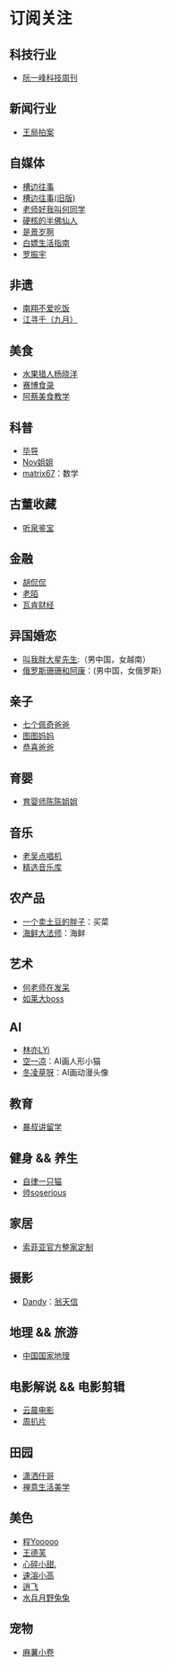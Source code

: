 # 订阅关注

## 科技行业

- [阮一峰科技周刊](https://www.ruanyifeng.com/blog/)

## 新闻行业

- [王局拍案](https://www.youtube.com/@Wangzhian)

## 自媒体

- [槽边往事](https://www.hecaitou.com/)
- [槽边往事(旧版)](https://www.hecaitou.info/)
- [老师好我叫何同学](https://space.bilibili.com/163637592)
- [硬核的半佛仙人](https://space.bilibili.com/37663924)
- [是景岁啊](https://www.douyin.com/user/MS4wLjABAAAA_1DwRjJqOz8XliDnb9B2AmAVZk4weNrkAw88bPLi0dqbJv1Wb1k6SUw9lYERJ8jD)
- [白嫖生活指南](https://www.douyin.com/user/MS4wLjABAAAAHQi62DY1UQVU-cwVNUSOsyJB08fzylPijgpHigkAUhI)
- [罗振宇](https://www.douyin.com/user/MS4wLjABAAAAVXtxOwQQIXQdGWJSA2x4YUqh7Y8KUSszOQ3I5y8GhIk)

## 非遗

- [南翔不爱吃饭](https://www.douyin.com/user/MS4wLjABAAAAUx_0_1O2l2nScHoPafDfaCoaZ0Rh58qab7slIEJ66zg)
- [江寻千（九月）](https://www.douyin.com/user/MS4wLjABAAAAigFjTEOAwKibGXwx9X5mWfu1uOUJWfeoHpvaXqzzRc0)

## 美食

- [水果猎人杨晓洋](https://www.douyin.com/user/MS4wLjABAAAAvVwfkKT3Fn8soFrqSffBPTcJK83m0nfmxbmgCF8kOPhWsPPoX2OQziJh23lMQ1pf)
- [赛博食录](https://www.douyin.com/user/MS4wLjABAAAAyJs_NVpCGw-311Z3gSbpsHTZ3tW_vMHsPxSZ2eHTbIIDidPrvXx11gZ1YTNlesnx)
- [阿蔡美食教学](https://www.douyin.com/user/MS4wLjABAAAAxJirP6gmDVnJwww0BTEn-Y16mB-t586Gg_O7_toCznY?vid=7399568291393490226)


## 科普

- [毕导](https://www.douyin.com/user/MS4wLjABAAAA26unzRl4eTG2pAGnxD1pS3kMvjaUIcNxvLGr3VJOiKU)
- [Nov姐姐](https://space.bilibili.com/9448580)
- [matrix67](https://matrix67.itch.io/)：数学

## 古董收藏

- [听泉鉴宝](https://www.douyin.com/user/MS4wLjABAAAAoCCiftUdv439m4Y2Gglyv7ImVZlMSgu_wisIk5zYPJ4)

## 金融

- [胡侃侃](https://www.douyin.com/user/MS4wLjABAAAABaHXmLSGAwxFImXRvz8e1iiUPmyO5spfmmzryT1HCX-CX9qYU0gZsLcAEE43mwW1)
- [老陌](https://www.douyin.com/user/MS4wLjABAAAAKxPOisbl6kuP6LlgTLeUcbhXRNR291byPMYPjxwdKdRQmZXFlIorOmeFnZyZ39Ar)
- [瓦肯财经](https://www.douyin.com/user/MS4wLjABAAAAxItemO29rvWnJJwUuZOoDD8DVNKoxBQfHZc9vGILW6oQR_yljdPUUwn1eA6_UiOJ)

## 异国婚恋

- [叫我胖大星先生](https://www.xiaohongshu.com/user/profile/5bc4273a3b7aec0001943a9b):（男中国，女越南）
- [俄罗斯珊珊和阿康](https://space.bilibili.com/456682169)：(男中国，女俄罗斯)

## 亲子

- [七个佩奇爸爸](https://www.douyin.com/user/MS4wLjABAAAA3ngGQgWu51FaN9nt4Lsh7PAfS6g3IOCoP7GWP3juqKI)
- [图图妈妈](https://www.douyin.com/user/MS4wLjABAAAA7HgF9HggloX3IOZARbVmbNujJAUmuePeSEEZy9Ah4_Q)
- [恭喜爸爸](https://www.douyin.com/user/MS4wLjABAAAAMkCdID1Wu6HRN-ctyVlLaq2kZvAmgTfsr2SfibUoeAM)

## 育婴

- [育婴师陈陈姐姐](https://www.xiaohongshu.com/user/profile/6229d16d0000000010006fe3)

## 音乐

- [老吴点唱机](https://www.xiaohongshu.com/user/profile/5de3e1eb0000000001004a0b)
- [精选音乐库](https://www.douyin.com/user/MS4wLjABAAAAVGryWvEZT_XpgZXEKpSYeS2r1URdcbjqxpYuHESI9YE)

## 农产品

- [一个卖土豆的胖子](https://www.xiaohongshu.com/user/profile/609d0dff000000000101e8a9)：买菜
- [海鲜大法师](https://www.douyin.com/user/MS4wLjABAAAAOUKsz_b-ynK-iUAom92xLZGd74p-nz5vC-g50kwe1z25wefk1BnHhV9-CFe-s9_I)：海鲜

## 艺术

- [何老师在发呆](https://www.douyin.com/user/MS4wLjABAAAAOdg_QDS4FuzMH6gTpQbqpO-FU099_QF_nYpEVfe7ZEpeYUcRPsCtSYsVCEUqkyYm)
- [如莱大boss](https://www.douyin.com/user/MS4wLjABAAAAqgdyquQMxJLfKlZxHJJ4butjbhhNPLMcWjAu6bBIGe4)

## AI

- [林亦LYi](https://www.douyin.com/user/MS4wLjABAAAAtSFk_pO6mcT_31WOWK60mRDvh_0Op6UvYT9dm77bCT20dADpgjU8ccRfj-VgY-qU)
- [空一凉](https://www.xiaohongshu.com/user/profile/5ee2e9590000000001001d6c)：AI画人形小猫
- [冬凌草呀](https://www.xiaohongshu.com/user/profile/6094d981000000000100a25b)：AI画动漫头像

## 教育

- [暴叔讲留学](https://www.douyin.com/user/MS4wLjABAAAAyjbq_bGtOcY43qTgM8p5FpWiz9DCmVNEbyI-q8PQirvJBymewqgCtayZuPOoeHPs)

## 健身 && 养生

- [自律一只猫](https://www.xiaohongshu.com/user/profile/610e739a0000000001001519)
- [帅soserious](https://www.douyin.com/user/MS4wLjABAAAATsC4e0F06uCGqG6Fpfvsmfj5xabmZV1XIsWCBQBJDcc)

## 家居

- [索菲亚官方整家定制](https://www.douyin.com/user/MS4wLjABAAAAhVPF5CrvMvDgWhlAKrilsH9gEvaZE3op7RCHwtProwY)

## 摄影

- [Dandy](https://www.xiaohongshu.com/user/profile/5cc325d3000000001701e355)：[翁天信](https://www.dandyweng.com/)

## 地理 && 旅游

- [中国国家地理](https://space.bilibili.com/2000819931)

## 电影解说 && 电影剪辑

- [云晨电影](https://www.douyin.com/user/MS4wLjABAAAAPfOR1L12VKhi361_bQezAF4ew5agxKaugWfKJZ2CBwk)
- [周扒片](https://www.douyin.com/user/MS4wLjABAAAAOfpadErUvgff6yM0OcTsAlkdmbD4UpiJfjvPGPGzyNU)

## 田园

- [潇洒仟哥](https://www.douyin.com/user/MS4wLjABAAAAkqC26gp9ppCee24_iRHwcf42aURdkCD3SACsaTKNX7I)
- [禅意生活美学](https://www.xiaohongshu.com/user/profile/62e29ca1000000001f016249)

## 美色

- [程Yooooo](https://www.douyin.com/user/MS4wLjABAAAA2JmxeROm5PsNNZ7H1_1U5ek97hQAXxZzbYWUxWMheVs)
- [王德芙](https://www.douyin.com/user/MS4wLjABAAAAiXeL8UUfi0KfVrjbpc2LJKSGiPXEBomMz5i_DCbDsSYXhCJ6PZm9c7DUE1KCQ2cy)
- [心碎小甜.](https://www.douyin.com/user/MS4wLjABAAAA4Z-JwP5jF4jlw2m_mTIy1PL-vP3Ec1W09sHmYFa8X1U)
- [速溶小高](https://www.douyin.com/user/MS4wLjABAAAAG-1dkIQooVUwGLFDw8JZUb8XLDqB76JdD_9SY9p6_mylCC69E7lbizTay-WBgVM5)
- [逍飞](https://www.douyin.com/user/MS4wLjABAAAAxzMzmRDvE3PVnUgZeKfa7Sljo9LrTUQCw3cEggxuPLg)
- [水兵月野兔兔](https://space.bilibili.com/94215602)

## 宠物

- [麻薯小卷](https://www.douyin.com/user/MS4wLjABAAAARBoBp9oD1uAHJ3ucoBx4InRW2Zra7MDX0yMImeAqmf4)